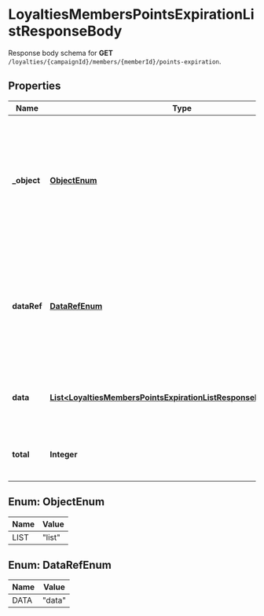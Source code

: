 

# LoyaltiesMembersPointsExpirationListResponseBody

Response body schema for **GET** `/loyalties/{campaignId}/members/{memberId}/points-expiration`.

## Properties

| Name | Type | Description | Notes |
|------------ | ------------- | ------------- | -------------|
|**_object** | [**ObjectEnum**](#ObjectEnum) | The type of the object represented by JSON. This object stores information about loyalty points expiration buckets in a dictionary. |  |
|**dataRef** | [**DataRefEnum**](#DataRefEnum) | Identifies the name of the attribute that contains the array of loyalty points expiration bucket objects. |  |
|**data** | [**List&lt;LoyaltiesMembersPointsExpirationListResponseBodyDataItem&gt;**](LoyaltiesMembersPointsExpirationListResponseBodyDataItem.md) | Contains array of loyalty points expiration buckets. |  |
|**total** | **Integer** | Total number of point expiration buckets. |  |



## Enum: ObjectEnum

| Name | Value |
|---- | -----|
| LIST | &quot;list&quot; |



## Enum: DataRefEnum

| Name | Value |
|---- | -----|
| DATA | &quot;data&quot; |



